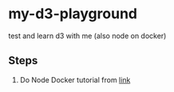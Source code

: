 # my-d3-playground
test and learn d3 with me (also node on docker)

## Steps
1. Do Node Docker tutorial from [link](https://youtu.be/gAkwW2tuIqE)